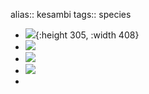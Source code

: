 alias:: kesambi
tags:: species

- ![](https://peach-geographical-bat-397.mypinata.cloud/ipfs/QmbYQuc2aNdL9D5TeeQG8VW6jRnira3zdo9TvSnpFXLQSd){:height 305, :width 408}
- ![](https://peach-geographical-bat-397.mypinata.cloud/ipfs/QmS2pe1s4t9NPnDWnaSeNoPFYb2rYyayEN1LaYCoTmTTLX)
- ![](https://peach-geographical-bat-397.mypinata.cloud/ipfs/QmQm6cBVofjA78doVojnuJuXzj4oVLhnV31pbVBAUbrx5f)
- ![](https://peach-geographical-bat-397.mypinata.cloud/ipfs/QmUBBH1Hzb7tnhWMqb1NzjNrYohdVDPtdKo5C1kdpgRSAH)
-